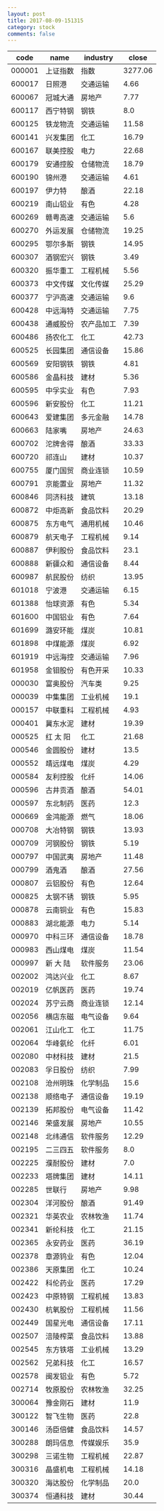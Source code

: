 ```yaml
---
layout: post
title: 2017-08-09-151315
category: stock
comments: false
---
```

| code   |   name   |  industry  |  close  |
|--------|----------|------------|---------|
| 000001 | 上证指数 |    指数    | 3277.06 |
| 600017 |  日照港  |  交通运输  |   4.66  |
| 600067 | 冠城大通 |   房地产   |   7.77  |
| 600117 | 西宁特钢 |    钢铁    |   8.0   |
| 600125 | 铁龙物流 |  交通运输  |  11.58  |
| 600141 | 兴发集团 |    化工    |  16.79  |
| 600167 | 联美控股 |    电力    |  22.68  |
| 600179 | 安通控股 |  仓储物流  |  18.79  |
| 600190 |  锦州港  |  交通运输  |   4.61  |
| 600197 |  伊力特  |    酿酒    |  22.18  |
| 600219 | 南山铝业 |    有色    |   4.28  |
| 600269 | 赣粤高速 |  交通运输  |   5.6   |
| 600270 | 外运发展 |  仓储物流  |  19.25  |
| 600295 | 鄂尔多斯 |    钢铁    |  14.95  |
| 600307 | 酒钢宏兴 |    钢铁    |   3.49  |
| 600320 | 振华重工 |  工程机械  |   5.56  |
| 600373 | 中文传媒 |  文化传媒  |  25.29  |
| 600377 | 宁沪高速 |  交通运输  |   9.6   |
| 600428 | 中远海特 |  交通运输  |   7.75  |
| 600438 | 通威股份 | 农产品加工 |   7.39  |
| 600486 | 扬农化工 |    化工    |  42.73  |
| 600525 | 长园集团 |  通信设备  |  15.86  |
| 600569 | 安阳钢铁 |    钢铁    |   4.81  |
| 600586 | 金晶科技 |    建材    |   5.36  |
| 600595 | 中孚实业 |    有色    |   7.93  |
| 600596 | 新安股份 |    化工    |  11.21  |
| 600643 | 爱建集团 |  多元金融  |  14.78  |
| 600663 |  陆家嘴  |   房地产   |  24.63  |
| 600702 | 沱牌舍得 |    酿酒    |  33.33  |
| 600720 |  祁连山  |    建材    |  10.37  |
| 600755 | 厦门国贸 |  商业连锁  |  10.59  |
| 600791 | 京能置业 |   房地产   |  11.32  |
| 600846 | 同济科技 |    建筑    |  13.18  |
| 600872 | 中炬高新 |  食品饮料  |  20.29  |
| 600875 | 东方电气 |  通用机械  |  10.46  |
| 600879 | 航天电子 |  工程机械  |   9.14  |
| 600887 | 伊利股份 |  食品饮料  |   23.1  |
| 600888 | 新疆众和 |  通信设备  |   8.44  |
| 600987 | 航民股份 |    纺织    |  13.95  |
| 601018 |  宁波港  |  交通运输  |   6.15  |
| 601388 | 怡球资源 |    有色    |   5.34  |
| 601600 | 中国铝业 |    有色    |   7.64  |
| 601699 | 潞安环能 |    煤炭    |  10.81  |
| 601898 | 中煤能源 |    煤炭    |   6.92  |
| 601919 | 中远海控 |  交通运输  |   7.96  |
| 601958 | 金钼股份 |  有色开采  |  10.33  |
| 000030 | 富奥股份 |   汽车类   |   9.25  |
| 000039 | 中集集团 |  工业机械  |   19.1  |
| 000157 | 中联重科 |  工程机械  |   4.93  |
| 000401 | 冀东水泥 |    建材    |  19.39  |
| 000525 | 红 太 阳 |    化工    |  21.68  |
| 000546 | 金圆股份 |    建材    |   13.5  |
| 000552 | 靖远煤电 |    煤炭    |   4.29  |
| 000584 | 友利控股 |    化纤    |  14.06  |
| 000596 | 古井贡酒 |    酿酒    |  54.01  |
| 000597 | 东北制药 |    医药    |   12.3  |
| 000669 | 金鸿能源 |    燃气    |  18.06  |
| 000708 | 大冶特钢 |    钢铁    |  13.93  |
| 000709 | 河钢股份 |    钢铁    |   5.19  |
| 000797 | 中国武夷 |   房地产   |  11.48  |
| 000799 |  酒鬼酒  |    酿酒    |  27.56  |
| 000807 | 云铝股份 |    有色    |  12.64  |
| 000825 | 太钢不锈 |    钢铁    |   5.95  |
| 000878 | 云南铜业 |    有色    |  15.83  |
| 000883 | 湖北能源 |    电力    |   5.14  |
| 000970 | 中科三环 |  通信设备  |  18.78  |
| 000983 | 西山煤电 |    煤炭    |  11.54  |
| 000997 | 新 大 陆 |  软件服务  |  23.06  |
| 002002 | 鸿达兴业 |    化工    |   8.67  |
| 002019 | 亿帆医药 |    医药    |  19.74  |
| 002024 | 苏宁云商 |  商业连锁  |  12.14  |
| 002056 | 横店东磁 |  电气设备  |   9.64  |
| 002061 | 江山化工 |    化工    |  11.75  |
| 002064 | 华峰氨纶 |    化纤    |   6.01  |
| 002080 | 中材科技 |    建材    |   21.5  |
| 002083 | 孚日股份 |    纺织    |   7.99  |
| 002108 | 沧州明珠 |  化学制品  |   15.6  |
| 002138 | 顺络电子 |  通信设备  |  19.19  |
| 002139 | 拓邦股份 |  电气设备  |  11.42  |
| 002146 | 荣盛发展 |   房地产   |  10.55  |
| 002148 | 北纬通信 |  软件服务  |  12.29  |
| 002195 | 二三四五 |  软件服务  |   8.0   |
| 002225 | 濮耐股份 |    建材    |   7.0   |
| 002233 | 塔牌集团 |    建材    |  14.11  |
| 002285 |  世联行  |   房地产   |   9.98  |
| 002304 | 洋河股份 |    酿酒    |  91.49  |
| 002321 | 华英农业 |  农林牧渔  |  11.74  |
| 002341 | 新纶科技 |    化工    |  21.15  |
| 002365 | 永安药业 |    医药    |  36.19  |
| 002378 | 章源钨业 |    有色    |  12.04  |
| 002386 | 天原集团 |    化工    |  10.24  |
| 002422 | 科伦药业 |    医药    |  17.29  |
| 002423 | 中原特钢 |  工程机械  |  13.83  |
| 002430 | 杭氧股份 |  工程机械  |  11.56  |
| 002449 | 国星光电 |  通信设备  |  17.11  |
| 002507 | 涪陵榨菜 |  食品饮料  |  13.88  |
| 002545 | 东方铁塔 |  工业机械  |  13.29  |
| 002562 | 兄弟科技 |    化工    |  16.57  |
| 002578 | 闽发铝业 |    有色    |   5.72  |
| 002714 | 牧原股份 |  农林牧渔  |  32.25  |
| 300064 | 豫金刚石 |    建材    |   11.9  |
| 300122 | 智飞生物 |    医药    |   22.8  |
| 300146 | 汤臣倍健 |  食品饮料  |  14.57  |
| 300288 | 朗玛信息 |  传媒娱乐  |   35.9  |
| 300298 | 三诺生物 |  工程机械  |  22.87  |
| 300316 | 晶盛机电 |  工程机械  |  14.18  |
| 300320 | 海达股份 |  化学制品  |   20.0  |
| 300374 | 恒通科技 |    建材    |  30.44  |
